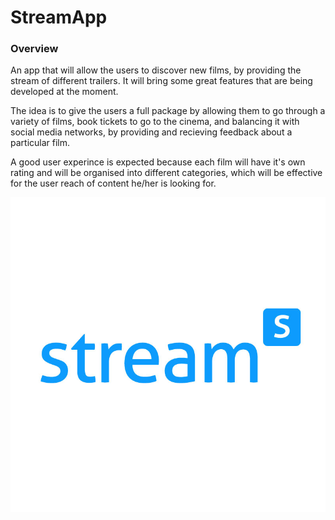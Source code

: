 # StreamApp	

### Overview

An app that will allow the users to discover new films, by providing the stream of different trailers. It will bring some great features that are being developed at the moment. 

The idea is to give the users a full package by allowing them to go through a variety of films, book tickets to go to the cinema, and balancing it with social media networks, by providing and recieving feedback about a particular film.

A good user experince is expected because each film will have it's own rating and will be organised into different categories, which will be effective for the user reach of content he/her is looking for.

![Mobile](brand/logo.jpg)